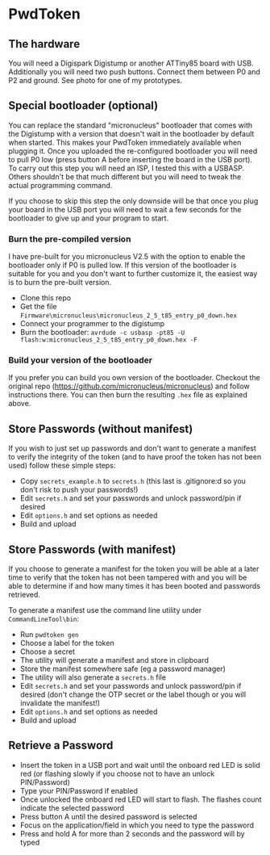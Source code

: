 # PwdToken

## The hardware

You will need a Digispark Digistump or another ATTiny85 board with USB. Additionally you will need two push buttons. Connect them between P0 and P2 and ground. See photo for one of my prototypes.

## Special bootloader (optional)

You can replace the standard "micronucleus" bootloader that comes with the Digistump with a version that doesn't wait in the bootloader by default when started. This makes your PwdToken immediately available when plugging it. Once you uploaded the re-configured bootloader you will need to pull P0 low (press button A before inserting the board in the USB port). To carry out this step you will need an ISP, I tested this with a USBASP. Others shouldn't be that much different but you will need to tweak the actual programming command. 

If you choose to skip this step the only downside will be that once you plug your board in the USB port you will need to wait a few seconds for the bootloader to give up and your program to start.

### Burn the pre-compiled version

I have pre-built for you micronucleus V2.5 with the option to enable the bootloader only if P0 is pulled low. If this version of the bootloader is suitable for you and you don't want to further customize it, the easiest way is to burn the pre-built version.

* Clone this repo
* Get the file `Firmware\micronucleus\micronucleus_2_5_t85_entry_p0_down.hex`
* Connect your programmer to the digistump
* Burn the bootloader: `avrdude -c usbasp -pt85 -U flash:w:micronucleus_2_5_t85_entry_p0_down.hex -F`

### Build your version of the bootloader

If you prefer you can build you own version of the bootloader. Checkout the original repo (https://github.com/micronucleus/micronucleus) and follow instructions there. You can then burn the resulting `.hex` file as explained above.

## Store Passwords (without manifest)

If you wish to just set up passwords and don't want to generate a manifest to verify the integrity of the token (and to have proof the token has not been used) follow these simple steps:

* Copy `secrets_example.h` to `secrets.h` (this last is .gitignore:d so you don't risk to push your passwords!)
* Edit `secrets.h` and set your passwords and unlock password/pin if desired
* Edit `options.h` and set options as needed 
* Build and upload

## Store Passwords (with manifest)

If you choose to generate a manifest for the token you will be able at a later time to verify that the token has not been tampered with and you will be able to determine if and how many times it has been booted and passwords retrieved.

To generate a manifest use the command line utility under `CommandLineTool\bin`:

* Run `pwdtoken gen`
* Choose a label for the token
* Choose a secret
* The utility will generate a manifest and store in clipboard
* Store the manifest somewhere safe (eg a password manager)
* The utility will also generate a `secrets.h` file
* Edit `secrets.h` and set your passwords and unlock password/pin if desired (don't change the OTP secret or the label though or you will invalidate the manifest!)
* Edit `options.h` and set options as needed 
* Build and upload


## Retrieve a Password

* Insert the token in a USB port and wait until the onboard red LED is solid red (or flashing slowly if you choose not to have an unlock PIN/Password)
* Type your PIN/Password if enabled
* Once unlocked the onboard red LED will start to flash. The flashes count indicate the selected password
* Press button A until the desired password is selected
* Focus on the application/field in which you need to type the password
* Press and hold A for more than 2 seconds and the password will by typed

